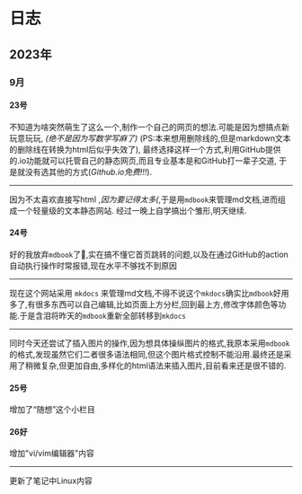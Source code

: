 # 日志

## 2023年

### 9月

#### 23号

不知道为啥突然萌生了这么一个,制作一个自己的网页的想法.可能是因为想搞点新玩意玩玩,
 *(绝不是因为写数学写麻了)* (PS:本来想用删除线的,但是markdown文本的删除线在转换为html后似乎失效了),
最终选择这样一个方式,利用GitHub提供的.io功能就可以托管自己的静态网页,而且专业基本是和GitHub打一辈子交道,
于是就没有选其他的方式(*Github.io免费!!!*).

---

因为不太喜欢直接写html ,*因为要记得太多(*,于是用``mdbook``来管理md文档,进而组成一个轻量级的文本静态网站. 经过一晚上自学搞出个雏形,明天继续.

#### 24号

好的我放弃``mdbook``了🤡,实在搞不懂它首页跳转的问题,以及在通过GitHub的action自动执行操作时常报错,现在水平不够找不到原因

---

现在这个网站采用 ``mkdocs`` 来管理md文档,不得不说这个``mkdocs``确实比``mdbook``好用多了,有很多东西可以自己编辑,比如页面上方分栏,回到最上方,修改字体颜色等功能.于是含泪将昨天的``mdbook``重新全部转移到``mkdocs``

---

同时今天还尝试了插入图片的操作,因为想具体操纵图片的格式,我原本采用``mdbook``的格式,发现虽然它们二者很多语法相同,但这个图片格式控制不能沿用.最终还是采用了稍微复杂,但更加自由,多样化的html语法来插入图片,目前看来还是很不错的.

#### 25号

增加了“随想”这个小栏目

#### 26好

增加"vi/vim编辑器"内容

---

更新了笔记中Linux内容